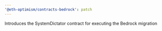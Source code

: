 ```yaml
---
'@eth-optimism/contracts-bedrock': patch
---
```


Introduces the SystemDictator contract for executing the Bedrock migration
